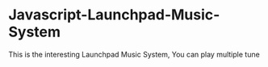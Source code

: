 # Javascript-Launchpad-Music-System

This is the interesting Launchpad Music System, You can play multiple tune
